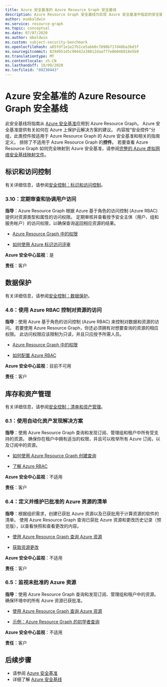 ```yaml
---
title: Azure 安全基准的 Azure Resource Graph 安全基线
description: Azure Resource Graph 安全基线为实现 Azure 安全基准中指定的安全建议提供过程指南和资源。
author: msmbaldwin
ms.service: resource-graph
ms.topic: conceptual
ms.date: 07/07/2020
ms.author: mbaldwin
ms.custom: subject-security-benchmark
ms.openlocfilehash: a85fdf1e1e27b1ce5abb0c7890b717d48ba3bd3f
ms.sourcegitcommit: 829d951d5c90442a38012daaf77e86046018e5b9
ms.translationtype: MT
ms.contentlocale: zh-CN
ms.lasthandoff: 10/09/2020
ms.locfileid: "89230443"
---
```

# <a name="azure-resource-graph-security-baseline-for-azure-security-benchmark"></a>Azure 安全基准的 Azure Resource Graph 安全基线

此安全基线将指南从 [Azure 安全基准](../../../security/benchmarks/overview.md)应用到 Azure Resource Graph。 Azure 安全基准提供有关如何在 Azure 上保护云解决方案的建议。 内容按“安全控件”分组，此类控件按适用于 Azure Resource Graph 的 Azure 安全基准和相关的指南定义。 排除了不适用于 Azure Resource Graph 的**控件**。 若要查看 Azure Resource Graph 如何完全映射到 Azure 安全基准，请参阅[完整的 Azure 虚拟网络安全基线映射文件](https://github.com/MicrosoftDocs/SecurityBenchmarks/tree/master/Azure%20Offer%20Security%20Baselines)。



## <a name="identity-and-access-control"></a>标识和访问控制

有关详细信息，请参阅[安全控制：标识和访问控制](../../../security/benchmarks/security-control-identity-access-control.md)。

### <a name="310-regularly-review-and-reconcile-user-access"></a>3.10：定期审查和协调用户访问

**指导**：Azure Resource Graph 根据 Azure 基于角色的访问控制 (Azure RBAC) 提供对资源类型和属性的访问权限。 定期审核并查看授予安全主体（用户、组和服务帐户）的访问权限，以确保查询返回相应资源的结果。

* [Azure Resource Graph 中的权限](../overview.md#permissions-in-azure-resource-graph)

* [如何使用 Azure 标识访问评审](../../../active-directory/governance/access-reviews-overview.md)


**Azure 安全中心监视**：是

**责任**：客户

## <a name="data-protection"></a>数据保护

有关详细信息，请参阅[安全控制：数据保护](../../../security/benchmarks/security-control-data-protection.md)。

### <a name="46-use-azure-rbac-to-control-access-to-resources"></a>4.6：使用 Azure RBAC 控制对资源的访问

**指导**：使用 Azure 基于角色的访问控制 (Azure RBAC) 来控制对数据和资源的访问。 若要使用 Azure Resource Graph，你还必须拥有对想要查询的资源的相应权限。 此访问权限应该限制为只读，并且只应授予所需人员。

* [Azure Resource Graph 中的权限](../overview.md#permissions-in-azure-resource-graph)

* [如何配置 Azure RBAC](../../../role-based-access-control/role-assignments-rest.md)


**Azure 安全中心监视**：目前不可用

**责任**：客户

## <a name="inventory-and-asset-management"></a>库存和资产管理

有关详细信息，请参阅[安全控制：清单和资产管理](../../../security/benchmarks/security-control-inventory-asset-management.md)。

### <a name="61-use-automated-asset-discovery-solution"></a>6.1：使用自动化资产发现解决方案

**指导**：使用 Azure Resource Graph 查询和发现订阅、管理组和租户中所有受支持的资源。 确保你在租户中拥有适当的权限，并且可以枚举所有 Azure 订阅，以及订阅中的资源。

* [如何使用 Azure Resource Graph 创建查询](../first-query-portal.md)

* [了解 Azure RBAC](../../../role-based-access-control/overview.md)


**Azure 安全中心监视**：不适用

**责任**：客户

### <a name="64-define-and-maintain-inventory-of-approved-azure-resources"></a>6.4：定义并维护已批准的 Azure 资源的清单

**指导**：根据组织需求，创建已获批 Azure 资源以及已获批用于计算资源的软件的清单。 使用 Azure Resource Graph 查询已获批 Azure 资源和更改历史记录（预览版），以查看快照和查看更改的内容。

* [使用 Azure Resource Graph 查询 Azure 资源](../first-query-portal.md)

* [获取资源更改](../how-to/get-resource-changes.md)


**Azure 安全中心监视**：不适用

**责任**：客户

### <a name="65-monitor-for-unapproved-azure-resources"></a>6.5：监视未批准的 Azure 资源

**指导**：使用 Azure Resource Graph 查询和发现订阅、管理组和租户中的资源。 确保环境中的所有 Azure 资源已获批准。

* [使用 Azure Resource Graph 查询 Azure 资源](../first-query-portal.md)

* [示例：Azure Resource Graph 的初学者查询](../samples/starter.md)


**Azure 安全中心监视**：不适用

**责任**：客户

## <a name="next-steps"></a>后续步骤

- 请参阅 [Azure 安全基准](../../../security/benchmarks/overview.md)
- 详细了解 [Azure 安全基线](../../../security/benchmarks/security-baselines-overview.md)
